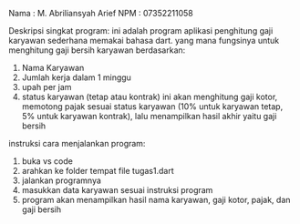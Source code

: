 Nama : M. Abriliansyah Arief
NPM : 07352211058

Deskripsi singkat program:
ini adalah program aplikasi penghitung gaji karyawan sederhana memakai bahasa dart.
yang mana fungsinya untuk menghitung gaji bersih karyawan berdasarkan:
1. Nama Karyawan
2. Jumlah kerja dalam 1 minggu
3. upah per jam
4. status karyawan (tetap atau kontrak)
   ini akan menghitung gaji kotor, memotong pajak sesuai status karyawan (10% untuk karyawan tetap, 5% untuk karyawan kontrak), lalu menampilkan hasil akhir yaitu gaji bersih

instruksi cara menjalankan program:
1. buka vs code
2. arahkan ke folder tempat file tugas1.dart
3. jalankan programnya
4. masukkan data karyawan sesuai instruksi program
5. program akan menampilkan hasil nama karyawan, gaji kotor, pajak, dan gaji bersih
